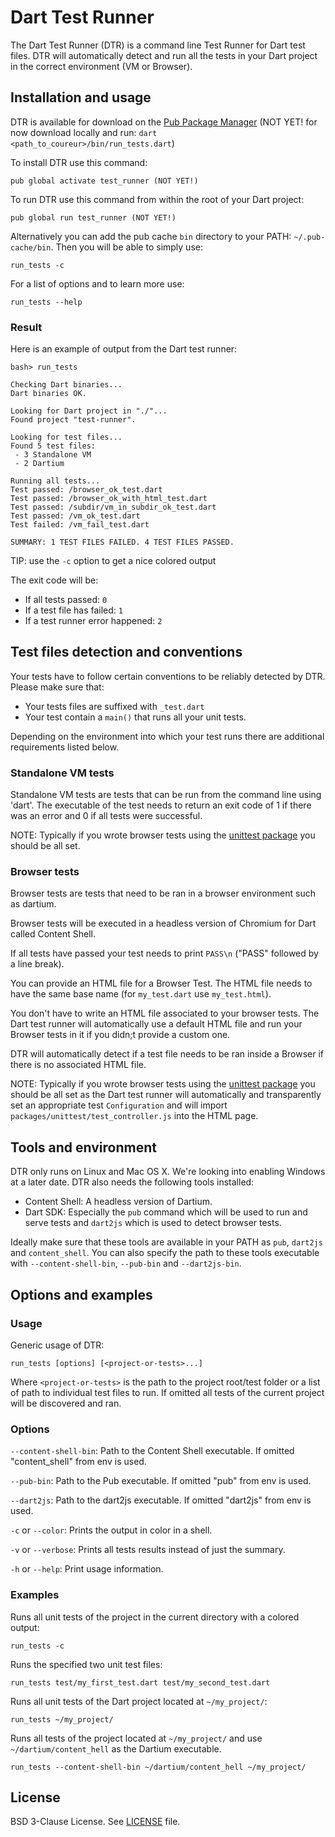 # Dart Test Runner

The Dart Test Runner (DTR) is a command line Test Runner for Dart test files.
DTR will automatically detect and run all the tests in your Dart project in the
correct environment (VM or Browser).

## Installation and usage

DTR is available for download on the
[Pub Package Manager](https://pub.dartlang.org/packages/test_runner) (NOT YET! for now download locally and run: `dart <path_to_coureur>/bin/run_tests.dart`)

To install DTR use this command:

    pub global activate test_runner (NOT YET!)

To run DTR use this command from within the root of your Dart project:

    pub global run test_runner (NOT YET!)

Alternatively you can add the pub cache `bin` directory to your PATH:
`~/.pub-cache/bin`. Then you will be able to simply use:

    run_tests -c

For a list of options and to learn more use:

    run_tests --help

### Result

Here is an example of output from the Dart test runner:

    bash> run_tests

    Checking Dart binaries...
    Dart binaries OK.

    Looking for Dart project in "./"...
    Found project "test-runner".

    Looking for test files...
    Found 5 test files:
     - 3 Standalone VM
     - 2 Dartium

    Running all tests...
    Test passed: /browser_ok_test.dart
    Test passed: /browser_ok_with_html_test.dart
    Test passed: /subdir/vm_in_subdir_ok_test.dart
    Test passed: /vm_ok_test.dart
    Test failed: /vm_fail_test.dart

    SUMMARY: 1 TEST FILES FAILED. 4 TEST FILES PASSED.

TIP: use the `-c` option to get a nice colored output

The exit code will be:

 - If all tests passed: `0`
 - If a test file has failed: `1`
 - If a test runner error happened: `2`

## Test files detection and conventions

Your tests have to follow certain conventions to be reliably detected by DTR.
Please make sure that:

 - Your tests files are suffixed with `_test.dart`
 - Your test contain a `main()` that runs all your unit tests.

Depending on the environment into which your test runs there are additional
requirements listed below.

### Standalone VM tests

Standalone VM tests are tests that can be run from the command line using
'dart'. The executable of the test needs to return an exit code of 1 if there
was an error and 0 if all tests were successful.

NOTE: Typically if you wrote browser tests using the
[unittest package](https://pub.dartlang.org/packages/unittest) you should be all
set.

### Browser tests

Browser tests are tests that need to be ran in a browser environment such as
dartium.

Browser tests will be executed in a headless version of Chromium for Dart called
Content Shell.

If all tests have passed your test needs to print `PASS\n` ("PASS" followed by a
line break).

You can provide an HTML file for a Browser Test. The HTML file needs to
have the same base name (for `my_test.dart` use `my_test.html`).

You don't have to write an HTML file associated to your browser tests. The Dart
test runner will automatically use a default HTML file and run your Browser
tests in it if you didn;t provide a custom one.

DTR will automatically detect if a test file needs to be ran inside a Browser if
there is no associated HTML file.

NOTE: Typically if you wrote browser tests using the
[unittest package](https://pub.dartlang.org/packages/unittest) you should be all
set as the Dart test runner will automatically and transparently set an
appropriate test `Configuration` and will import
`packages/unittest/test_controller.js` into the HTML page.

## Tools and environment

DTR only runs on Linux and Mac OS X. We're looking into enabling Windows at a
later date. DTR also needs the following tools installed:

 - Content Shell: A headless version of Dartium.
 - Dart SDK: Especially the `pub` command which will be used to run and serve
   tests and `dart2js` which is used to detect browser tests.

Ideally make sure that these tools are available in your PATH as `pub`,
`dart2js` and `content_shell`. You can also specify the path to these tools
executable with `--content-shell-bin`, `--pub-bin` and `--dart2js-bin`.

## Options and examples

### Usage

Generic usage of DTR:

    run_tests [options] [<project-or-tests>...]

Where `<project-or-tests>` is the path to the project root/test folder or a list
of path to individual test files to run. If omitted all tests of the current project will be discovered and ran.

### Options

`--content-shell-bin`: Path to the Content Shell executable. If omitted "content_shell" from env is used.

`--pub-bin`: Path to the Pub executable. If omitted "pub" from env is used.

`--dart2js`: Path to the dart2js executable. If omitted "dart2js" from env is used.

`-c` or `--color`: Prints the output in color in a shell.

`-v` or `--verbose`: Prints all tests results instead of just the summary.

`-h` or `--help`: Print usage information.

### Examples

Runs all unit tests of the project in the current directory with a colored output:

    run_tests -c

Runs the specified two unit test files:

    run_tests test/my_first_test.dart test/my_second_test.dart

Runs all unit tests of the Dart project located at `~/my_project/`:

    run_tests ~/my_project/

Runs all tests of the project located at `~/my_project/` and use
`~/dartium/content_hell` as the Dartium executable.

    run_tests --content-shell-bin ~/dartium/content_hell ~/my_project/

## License

BSD 3-Clause License.
See [LICENSE](LICENSE) file.
